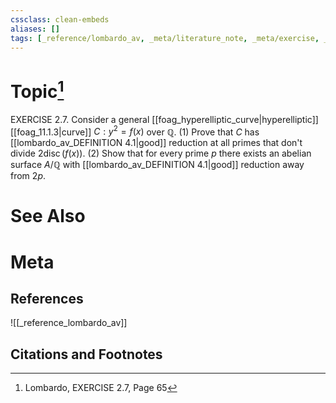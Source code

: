 ```yaml
---
cssclass: clean-embeds
aliases: []
tags: [_reference/lombardo_av, _meta/literature_note, _meta/exercise, _auto/links_added, _meta/TODO/change_title]
---
```

# Topic[^1]
EXERCISE 2.7. Consider a general [[foag_hyperelliptic_curve|hyperelliptic]] [[foag_11.1.3|curve]] $C: y^{2}=f(x)$ over $\mathbb{Q}$.
(1) Prove that $C$ has [[lombardo_av_DEFINITION 4.1|good]] reduction at all primes that don't divide $2 \operatorname{disc}(f(x))$.
(2) Show that for every prime $p$ there exists an abelian surface $A / \mathbb{Q}$ with [[lombardo_av_DEFINITION 4.1|good]] reduction away from $2 p$.

# See Also

# Meta
## References
![[_reference_lombardo_av]]

## Citations and Footnotes
[^1]: Lombardo, EXERCISE 2.7, Page 65
